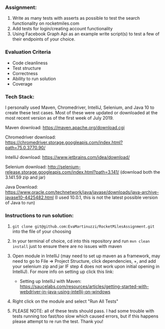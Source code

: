 ### Assignment:
1. Write as many tests with asserts as possible to test the search functionality on rocketmiles.com
3. Add tests for login/creating account functionality
4. Using Facebook Graph Api as an example write script(s) to test a few of their endpoints of your choice. 

### Evaluation Criteria
* Code cleanliness
* Test structure
* Correctness
* Ability to run solution
* Coverage

### Tech Stack:
I personally used Maven, Chromedriver, IntelliJ, Selenium, and Java 10 to create these test cases.  Most of these were updated or downloaded at the most recent version as of the first week of July 2019.

Maven download: https://maven.apache.org/download.cgi

Chromedriver download:  https://chromedriver.storage.googleapis.com/index.html?path=75.0.3770.90/

IntelliJ download: https://www.jetbrains.com/idea/download/

Selenium download: http://selenium-release.storage.googleapis.com/index.html?path=3.141/ (download both the 3.141.59 zip and jar)

Java Download: https://www.oracle.com/technetwork/java/javase/downloads/java-archive-javase10-4425482.html (I used 10.0.1, this is not the latest possible version of Java to run)


### Instructions to run solution:

1. ```git clone git@github.com:EvaMartinuzzi/RocketMilesAssignment.git``` into the file of your choosing
2. In your terminal of choice, cd into this repository and run ```mvn clean install``` just to ensure there are no issues with maven
3. Open module in IntelliJ (may need to set up maven as a framework, may need to go to File => Project Structure, click dependencies, +, and add your selenium zip and jar IF step 4 does not work upon initial opening in IntelliJ).  For more info on setting up click this link:

      * Setting up IntelliJ with Maven: https://saucelabs.com/resources/articles/getting-started-with-webdriver-in-java-using-intellij-on-windows
4. Right click on the module and select "Run All Tests"
5. PLEASE NOTE:  all of these tests should pass.  I had some trouble with tests running too fast/too slow which caused errors, but if this happens please attempt to re run the test.  Thank you!
